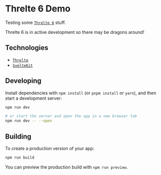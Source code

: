 # Threlte 6 Demo

Testing some [`Threlte 6`](https://next.threlte.xyz/) stuff.

Threlte 6 is in active development so there may be dragons around!

## Technologies

- [`Threlte`](https://next.threlte.xyz/)
- [`SvelteKit`](https://kit.svelte.dev/)

## Developing

Install dependencies with `npm install` (or `pnpm install` or `yarn`), and then start a development server:

```bash
npm run dev

# or start the server and open the app in a new browser tab
npm run dev -- --open
```

## Building

To create a production version of your app:

```bash
npm run build
```

You can preview the production build with `npm run preview`.
